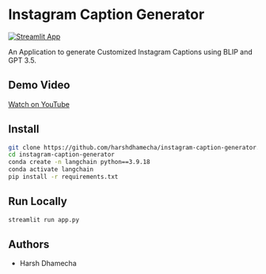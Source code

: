 # Instagram Caption Generator
[![Streamlit App](https://static.streamlit.io/badges/streamlit_badge_black_white.svg)](https://instagramcaptions.streamlit.app/)

An Application to generate Customized Instagram Captions using BLIP and GPT 3.5. 

## Demo Video
[Watch on YouTube](https://youtu.be/ejOKFEm4fsc)

## Install
```bash
git clone https://github.com/harshdhamecha/instagram-caption-generator.git
cd instagram-caption-generator
conda create -n langchain python==3.9.18
conda activate langchain
pip install -r requirements.txt
```

## Run Locally
```bash
streamlit run app.py
```

## Authors
- Harsh Dhamecha

